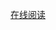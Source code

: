 [在线阅读](http://htmlpreview.github.io/?https://github.com/CoderAngle/machine-learing-code/blob/master/6-Gradient%20descent%20strategy-learning/Gradient%20descent%20strategy.slides.html)

